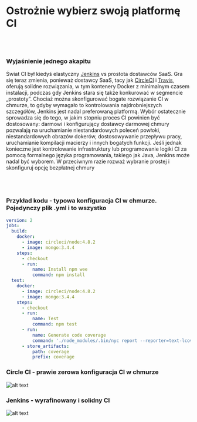 # Ostrożnie wybierz swoją platformę CI

<br/><br/>

### Wyjaśnienie jednego akapitu

Świat CI był kiedyś elastyczny [Jenkins](https://jenkins.io/) vs prostota dostawców SaaS. Gra się teraz zmienia, ponieważ dostawcy SaaS, tacy jak [CircleCI](https://circleci.com/) i [Travis](https://travis-ci.org/), oferują solidne rozwiązania, w tym kontenery Docker z minimalnym czasem instalacji, podczas gdy Jenkins stara się także konkurować w segmencie „prostoty”. Chociaż można skonfigurować bogate rozwiązanie CI w chmurze, to gdyby wymagało to kontrolowania najdrobniejszych szczegółów, Jenkins jest nadal preferowaną platformą. Wybór ostatecznie sprowadza się do tego, w jakim stopniu proces CI powinien być dostosowany: darmowi i konfigurujący dostawcy darmowej chmury pozwalają na uruchamianie niestandardowych poleceń powłoki, niestandardowych obrazów dokerów, dostosowywanie przepływu pracy, uruchamianie kompilacji macierzy i innych bogatych funkcji. Jeśli jednak konieczne jest kontrolowanie infrastruktury lub programowanie logiki CI za pomocą formalnego języka programowania, takiego jak Java, Jenkins może nadal być wyborem. W przeciwnym razie rozważ wybranie prostej i skonfiguruj opcję bezpłatnej chmury

<br/><br/>

### Przykład kodu - typowa konfiguracja CI w chmurze. Pojedynczy plik .yml i to wszystko

```yaml
version: 2
jobs:
  build:
    docker:
      - image: circleci/node:4.8.2
      - image: mongo:3.4.4
    steps:
      - checkout
      - run:
          name: Install npm wee
          command: npm install
  test:
    docker:
      - image: circleci/node:4.8.2
      - image: mongo:3.4.4
    steps:
      - checkout
      - run:
          name: Test
          command: npm test
      - run:
          name: Generate code coverage
          command: './node_modules/.bin/nyc report --reporter=text-lcov'      
      - store_artifacts:
          path: coverage
          prefix: coverage

```

### Circle CI - prawie zerowa konfiguracja CI w chmurze

![alt text](https://github.com/i0natan/nodebestpractices/blob/master/assets/images/circleci.png "API error handling")

### Jenkins - wyrafinowany i solidny CI

![alt text](https://github.com/i0natan/nodebestpractices/blob/master/assets/images/jenkins_dashboard.png "API error handling")

<br/><br/>
